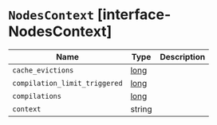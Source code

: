 # `NodesContext` [interface-NodesContext]

| Name | Type | Description |
| - | - | - |
| `cache_evictions` | [long](./long.md) | &nbsp; |
| `compilation_limit_triggered` | [long](./long.md) | &nbsp; |
| `compilations` | [long](./long.md) | &nbsp; |
| `context` | string | &nbsp; |
